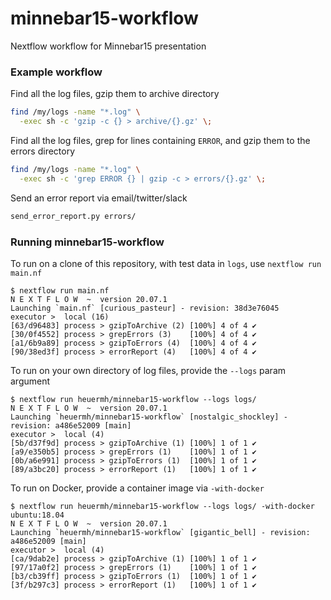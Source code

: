 # minnebar15-workflow
Nextflow workflow for Minnebar15 presentation

### Example workflow

Find all the log files, gzip them to archive directory
```bash
find /my/logs -name "*.log" \
  -exec sh -c 'gzip -c {} > archive/{}.gz' \;
```

Find all the log files, grep for lines containing `ERROR`, and gzip them to the errors directory
```bash
find /my/logs -name "*.log" \
  -exec sh -c 'grep ERROR {} | gzip -c > errors/{}.gz' \;
```

Send an error report via email/twitter/slack
```bash
send_error_report.py errors/
```

### Running minnebar15-workflow

To run on a clone of this repository, with test data in `logs`, use `nextflow run main.nf`
```
$ nextflow run main.nf
N E X T F L O W  ~  version 20.07.1
Launching `main.nf` [curious_pasteur] - revision: 38d3e76045
executor >  local (16)
[63/d96483] process > gzipToArchive (2) [100%] 4 of 4 ✔
[30/0f4552] process > grepErrors (3)    [100%] 4 of 4 ✔
[a1/6b9a89] process > gzipToErrors (4)  [100%] 4 of 4 ✔
[90/38ed3f] process > errorReport (4)   [100%] 4 of 4 ✔
```

To run on your own directory of log files, provide the `--logs` param argument
```
$ nextflow run heuermh/minnebar15-workflow --logs logs/
N E X T F L O W  ~  version 20.07.1
Launching `heuermh/minnebar15-workflow` [nostalgic_shockley] - revision: a486e52009 [main]
executor >  local (4)
[5b/d37f9d] process > gzipToArchive (1) [100%] 1 of 1 ✔
[a9/e350b5] process > grepErrors (1)    [100%] 1 of 1 ✔
[0b/a6e991] process > gzipToErrors (1)  [100%] 1 of 1 ✔
[89/a3bc20] process > errorReport (1)   [100%] 1 of 1 ✔
```

To run on Docker, provide a container image via `-with-docker`
```
$ nextflow run heuermh/minnebar15-workflow --logs logs/ -with-docker ubuntu:18.04
N E X T F L O W  ~  version 20.07.1
Launching `heuermh/minnebar15-workflow` [gigantic_bell] - revision: a486e52009 [main]
executor >  local (4)
[ca/9dab2e] process > gzipToArchive (1) [100%] 1 of 1 ✔
[97/17a0f2] process > grepErrors (1)    [100%] 1 of 1 ✔
[b3/cb39ff] process > gzipToErrors (1)  [100%] 1 of 1 ✔
[3f/b297c3] process > errorReport (1)   [100%] 1 of 1 ✔
```
